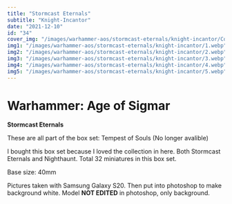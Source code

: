 ```yaml
---
title: "Stormcast Eternals"
subtitle: "Knight-Incantor"
date: "2021-12-10"
id: "34"
cover_img: "/images/warhammer-aos/stormcast-eternals/knight-incantor/Cover.webp"
img1: "/images/warhammer-aos/stormcast-eternals/knight-incantor/1.webp"
img2: "/images/warhammer-aos/stormcast-eternals/knight-incantor/2.webp"
img3: "/images/warhammer-aos/stormcast-eternals/knight-incantor/3.webp"
img4: "/images/warhammer-aos/stormcast-eternals/knight-incantor/4.webp"
img5: "/images/warhammer-aos/stormcast-eternals/knight-incantor/5.webp"
---
```


# Warhammer: Age of Sigmar

**Stormcast Eternals**

These are all part of the box set: Tempest of Souls (No longer avalible)

I bought this box set because I loved the collection in here. Both Stormcast Eternals and Nighthaunt. Total 32 miniatures in this box set.

Base size: 40mm

Pictures taken with Samsung Galaxy S20. Then put into photoshop to make background white. Model **NOT EDITED** in photoshop, only background.